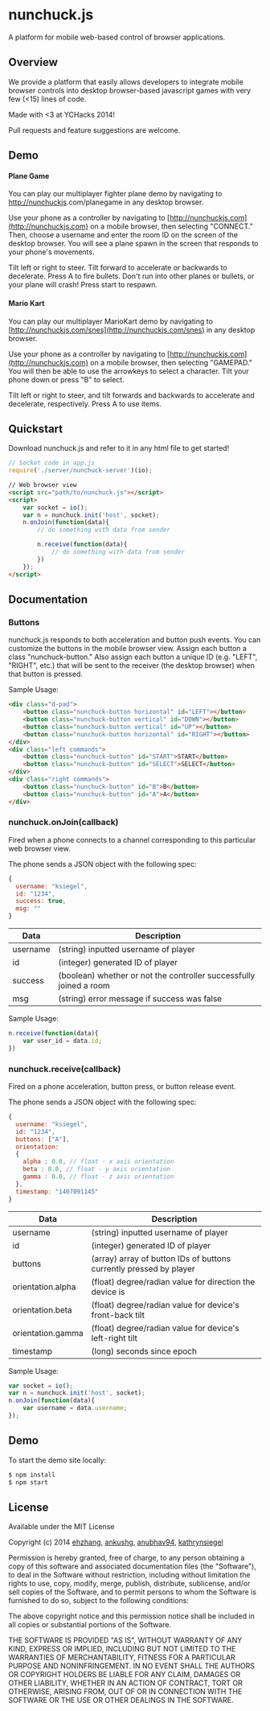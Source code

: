 # nunchuck.js

A platform for mobile web-based control of browser applications.

Overview
--------

We provide a platform that easily allows developers to integrate mobile browser controls into desktop browser-based javascript games with very few (<15) lines of code.

Made with <3 at YCHacks 2014! 

Pull requests and feature suggestions are welcome.

Demo
------

#### Plane Game

You can play our multiplayer fighter plane demo by navigating to [http://nunchuckjs](http://nunchuckjs).com/planegame in any desktop browser.

Use your phone as a controller by navigating to [http://nunchuckjs.com](http://nunchuckjs.com) on a mobile browser, then selecting "CONNECT." Then, choose a username and enter the room ID on the screen of the desktop browser. You will see a plane spawn in the screen that responds to your phone's movements.

Tilt left or right to steer. Tilt forward to accelerate or backwards to decelerate. Press A to fire bullets. Don't run into other planes or bullets, or your plane will crash! Press start to respawn.

#### Mario Kart

You can play our multiplayer MarioKart demo by navigating to [http://nunchuckjs.com/snes](http://nunchuckjs.com/snes) in any desktop browser.

Use your phone as a controller by navigating to [http://nunchuckjs.com](http://nunchuckjs.com) on a mobile browser, then selecting "GAMEPAD." You will then be able to use the arrowkeys to select a character. Tilt your phone down or press "B" to select.

Tilt left or right to steer, and tilt forwards and backwards to accelerate and decelerate, respectively. Press A to use items.


Quickstart
----------

Download nunchuck.js and refer to it in any html file to get started!

```javascript
// Socket code in app.js
require('./server/nunchuck-server')(io);
```

```html
// Web browser view
<script src="path/to/nunchuck.js"></script>
<script>
	var socket = io();
	var n = nunchuck.init('host', socket);
    n.onJoin(function(data){
        // do something with data from sender

        n.receive(function(data){
        	// do something with data from sender
        })
    });
</script>
```

Documentation
-------------

### Buttons

nunchuck.js responds to both acceleration and button push events. You can customize the buttons in the mobile browser view. Assign each button a class "nunchuck-button." Also assign each button a unique ID (e.g. "LEFT", "RIGHT", etc.) that will be sent to the receiver (the desktop browser) when that button is pressed.

Sample Usage:
```html
<div class="d-pad">
    <button class="nunchuck-button horizontal" id="LEFT"></button>
    <button class="nunchuck-button vertical" id="DOWN"></button>
    <button class="nunchuck-button vertical" id="UP"></button>
    <button class="nunchuck-button horizontal" id="RIGHT"></button>
</div>
<div class="left commands">
    <button class="nunchuck-button" id="START">START</button>
    <button class="nunchuck-button" id="SELECT">SELECT</button>
</div>
<div class="right commands">
	<button class="nunchuck-button" id="B">B</button>
	<button class="nunchuck-button" id="A">A</button>
</div>
```

### nunchuck.onJoin(callback)

Fired when a phone connects to a channel corresponding to this particular web browser view.

The phone sends a JSON object with the following spec:
```javascript
{
  username: "ksiegel",
  id: "1234",
  success: true,
  msg: ""
}
```

Data              | Description                               
----------------- | -----------------------------------------------------
username          | (string) inputted username of player 
id                | (integer) generated ID of player 
success           | (boolean) whether or not the controller successfully joined a room
msg               | (string) error message if success was false

Sample Usage:
```javascript
n.receive(function(data){
	var user_id = data.id;
})
```


### nunchuck.receive(callback)

Fired on a phone acceleration, button press, or button release event.

The phone sends a JSON object with the following spec:
```javascript
{
  username: "ksiegel",
  id: "1234",
  buttons: ["A"],
  orientation: 
  {
    alpha : 0.0, // float - x axis orientation
    beta : 0.0, // float - y axis orientation
    gamma : 0.0, // float - z axis orientation
  },
  timestamp: "1407091145"
}
```

Data              | Description                               
----------------- | ---------------------------------------------------
username          | (string) inputted username of player 
id                | (integer) generated ID of player 
buttons           | (array) array of button IDs of buttons currently pressed by player
orientation.alpha | (float) degree/radian value for direction the device is
orientation.beta  | (float) degree/radian value for device's front-back tilt
orientation.gamma | (float) degree/radian value for device's left-right tilt  
timestamp         | (long) seconds since epoch

Sample Usage:
```javascript
var socket = io();
var n = nunchuck.init('host', socket);
n.onJoin(function(data){
	var username = data.username;
});
```

Demo
-------------
To start the demo site locally:

```sh
$ npm install
$ npm start
```

License
-------------
Available under the MIT License

Copyright (c) 2014 [ehzhang](https://github.com/ehzhang), [ankushg](https://github.com/ankushg), [anubhav94](https://github.com/anubhav94), [kathrynsiegel](https://github.com/kathrynsiegel)

Permission is hereby granted, free of charge, to any person obtaining a copy
of this software and associated documentation files (the "Software"), to deal
in the Software without restriction, including without limitation the rights
to use, copy, modify, merge, publish, distribute, sublicense, and/or sell
copies of the Software, and to permit persons to whom the Software is
furnished to do so, subject to the following conditions:

The above copyright notice and this permission notice shall be included in
all copies or substantial portions of the Software.

THE SOFTWARE IS PROVIDED "AS IS", WITHOUT WARRANTY OF ANY KIND, EXPRESS OR
IMPLIED, INCLUDING BUT NOT LIMITED TO THE WARRANTIES OF MERCHANTABILITY,
FITNESS FOR A PARTICULAR PURPOSE AND NONINFRINGEMENT. IN NO EVENT SHALL THE
AUTHORS OR COPYRIGHT HOLDERS BE LIABLE FOR ANY CLAIM, DAMAGES OR OTHER
LIABILITY, WHETHER IN AN ACTION OF CONTRACT, TORT OR OTHERWISE, ARISING FROM,
OUT OF OR IN CONNECTION WITH THE SOFTWARE OR THE USE OR OTHER DEALINGS IN
THE SOFTWARE.

